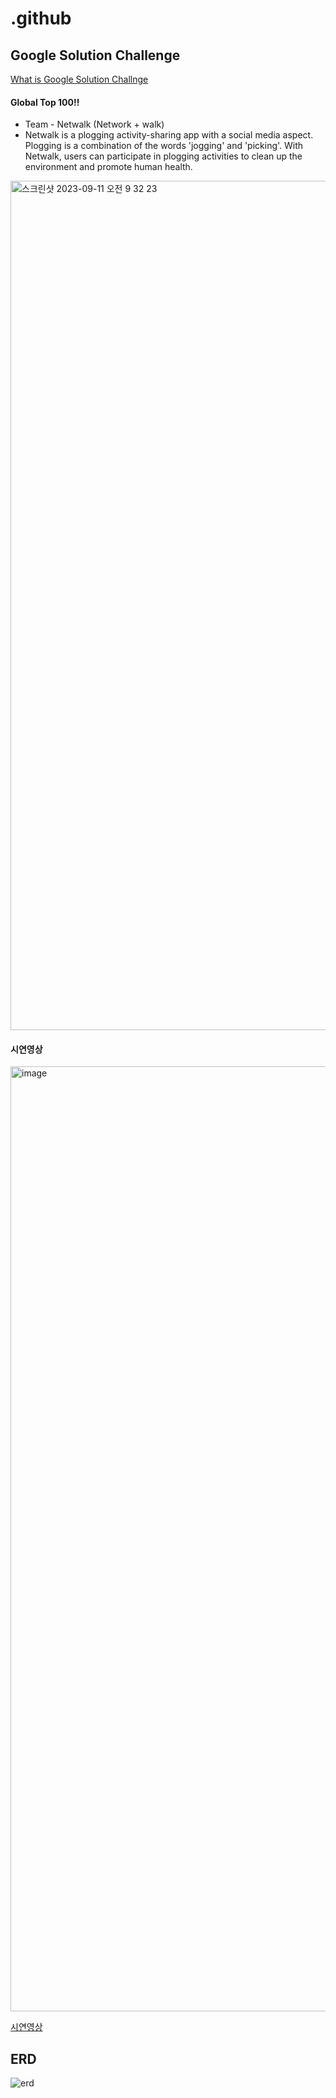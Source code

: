 # .github

## Google Solution Challenge

[What is Google Solution Challnge](https://developers.google.com/community/gdsc-solution-challenge)

#### Global Top 100!!

* Team - Netwalk (Network + walk)
* Netwalk is a plogging activity-sharing app with a social media aspect. Plogging is a combination of the words 'jogging' and 'picking'. With Netwalk, users can participate in plogging activities to clean up the environment and promote human health.

<img width="1359" alt="스크린샷 2023-09-11 오전 9 32 23" src="https://github.com/Google-Solution-Challenge-Netwalk/.github/assets/65451455/d1257189-f5a2-4840-bd62-f1930bfc6b47">

#### 시연영상

<img width="1512" alt="image" src="https://github.com/Google-Solution-Challenge-Netwalk/.github/assets/65451455/7c2cfc74-5afe-4098-a4de-000027671292">

[시연영상](https://www.youtube.com/watch?v=B_s8hUDXmUs&t=8s)


## ERD

![erd](https://user-images.githubusercontent.com/65451455/221513323-7f92c726-507e-4b73-93d3-0344284f9e99.png)

